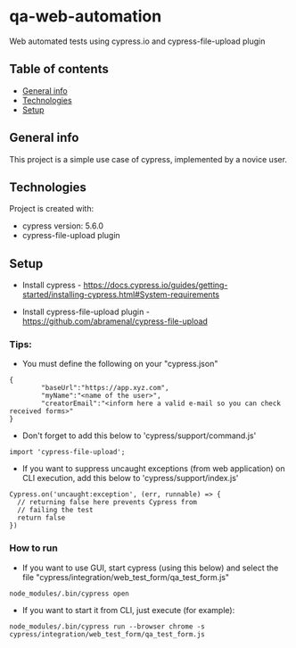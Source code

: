 # qa-web-automation

Web automated tests using cypress.io and cypress-file-upload plugin


## Table of contents
* [General info](#general-info)
* [Technologies](#technologies)
* [Setup](#setup)


## General info
This project is a simple use case of cypress, implemented by a novice user.

	
## Technologies
Project is created with:
* cypress version: 5.6.0 
* cypress-file-upload plugin 


## Setup

* Install cypress - https://docs.cypress.io/guides/getting-started/installing-cypress.html#System-requirements

* Install cypress-file-upload plugin - https://github.com/abramenal/cypress-file-upload	



### Tips:

* You must define the following on your "cypress.json"

```
{
        "baseUrl":"https://app.xyz.com",
        "myName":"<name of the user>",
        "creatorEmail":"<inform here a valid e-mail so you can check received forms>"
}

```


* Don't forget to add this below to 'cypress/support/command.js'
``` 
import 'cypress-file-upload';
```

* If you want to suppress uncaught exceptions (from web application) on CLI execution, add this below to 'cypress/support/index.js' 

```
Cypress.on('uncaught:exception', (err, runnable) => {
  // returning false here prevents Cypress from
  // failing the test
  return false
})
```



### How to run


* If you want to use GUI, start cypress (using this below) and select the file "cypress/integration/web_test_form/qa_test_form.js"

```
node_modules/.bin/cypress open
``` 


* If you want to start it from CLI, just execute (for example): 

```
node_modules/.bin/cypress run --browser chrome -s cypress/integration/web_test_form/qa_test_form.js
```
